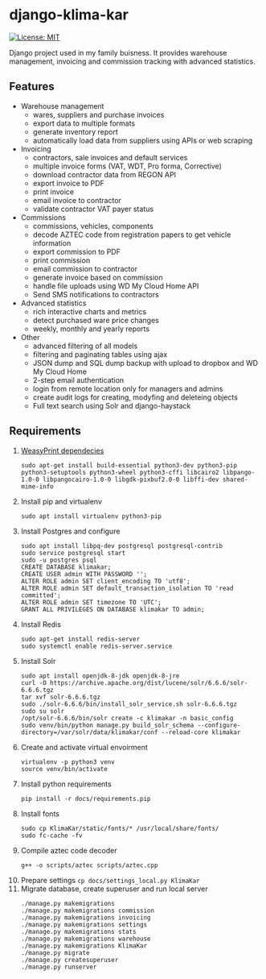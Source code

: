 # django-klima-kar
[![License: MIT](https://img.shields.io/badge/License-MIT-yellow.svg)](https://github.com/karpiq24/django-klima-kar/blob/master/LICENSE)

Django project used in my family buisness. It provides warehouse management, invoicing and commission tracking with advanced statistics.


## Features
- Warehouse management
    - wares, suppliers and purchase invoices
    - export data to multiple formats
    - generate inventory report
    - automatically load data from suppliers using APIs or web scraping
- Invoicing
    - contractors, sale invoices and default services
    - multiple invoice forms (VAT, WDT, Pro forma, Corrective)
    - download contractor data from REGON API
    - export invoice to PDF
    - print invoice
    - email invoice to contractor
    - validate contractor VAT payer status
- Commissions
    - commissions, vehicles, components
    - decode AZTEC code from registration papers to get vehicle information
    - export commission to PDF
    - print commission
    - email commission to contractor
    - generate invoice based on commission
    - handle file uploads using WD My Cloud Home API
    - Send SMS notifications to contractors
- Advanced statistics
    - rich interactive charts and metrics
    - detect purchased ware price changes
    - weekly, monthly and yearly reports
- Other
    - advanced filtering of all models
    - filtering and paginating tables using ajax
    - JSON dump and SQL dump backup with upload to dropbox and WD My Cloud Home
    - 2-step email authentication
    - login from remote location only for managers and admins
    - create audit logs for creating, modyfing and deleteing objects
    - Full text search using Solr and django-haystack

## Requirements
1. [WeasyPrint dependecies](https://weasyprint.readthedocs.io/en/latest/install.html)
    ```
    sudo apt-get install build-essential python3-dev python3-pip python3-setuptools python3-wheel python3-cffi libcairo2 libpango-1.0-0 libpangocairo-1.0-0 libgdk-pixbuf2.0-0 libffi-dev shared-mime-info
    ```
2. Install pip and virtualenv
    ```
    sudo apt install virtualenv python3-pip
    ```
3. Install Postgres and configure
    ```
    sudo apt install libpq-dev postgresql postgresql-contrib
    sudo service postgresql start
    sudo -u postgres psql
    CREATE DATABASE klimakar;
    CREATE USER admin WITH PASSWORD '';
    ALTER ROLE admin SET client_encoding TO 'utf8';
    ALTER ROLE admin SET default_transaction_isolation TO 'read committed';
    ALTER ROLE admin SET timezone TO 'UTC';
    GRANT ALL PRIVILEGES ON DATABASE klimakar TO admin;
    ```
4. Install Redis
    ```
    sudo apt-get install redis-server
    sudo systemctl enable redis-server.service
    ```
5. Install Solr
   ```
   sudo apt install openjdk-8-jdk openjdk-8-jre
   curl -O https://archive.apache.org/dist/lucene/solr/6.6.6/solr-6.6.6.tgz
   tar xvf solr-6.6.6.tgz
   sudo ./solr-6.6.6/bin/install_solr_service.sh solr-6.6.6.tgz
   sudo su solr
   /opt/solr-6.6.6/bin/solr create -c klimakar -n basic_config
   sudo venv/bin/python manage.py build_solr_schema --configure-directory=/var/solr/data/klimakar/conf --reload-core klimakar
   ```
6. Create and activate virtual envoirment
    ```
    virtualenv -p python3 venv
    source venv/bin/activate
    ```
7. Install python requirements
   ```
   pip install -r docs/requirements.pip
   ```
8. Install fonts
   ```
   sudo cp KlimaKar/static/fonts/* /usr/local/share/fonts/
   sudo fc-cache -fv
   ```
9. Compile aztec code decoder
   ```
   g++ -o scripts/aztec scripts/aztec.cpp
   ```
10.  Prepare settings
    ```
    cp docs/settings_local.py KlimaKar
    ```
11. Migrate database, create superuser and run local server
    ```
    ./manage.py makemigrations
    ./manage.py makemigrations commission
    ./manage.py makemigrations invoicing
    ./manage.py makemigrations settings
    ./manage.py makemigrations stats
    ./manage.py makemigrations warehouse
    ./manage.py makemigrations KlimaKar
    ./manage.py migrate
    ./manage.py createsuperuser
    ./manage.py runserver
    ```
